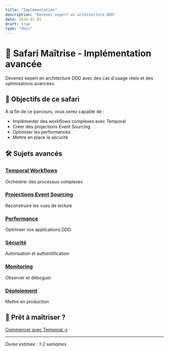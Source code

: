 ```yaml
---
title: "Implémentation"
description: "Devenez expert en architecture DDD"
date: 2024-01-01
draft: true
type: "docs"
---
```


# 🌳 Safari Maîtrise - Implémentation avancée

Devenez expert en architecture DDD avec des cas d'usage réels et des optimisations avancées.

## 🎯 Objectifs de ce safari

À la fin de ce parcours, vous serez capable de :
- Implémenter des workflows complexes avec Temporal
- Créer des projections Event Sourcing
- Optimiser les performances
- Mettre en place la sécurité

## 🛠️ Sujets avancés

### [Temporal Workflows](/implementation/temporal/)
Orchestrer des processus complexes

### [Projections Event Sourcing](/implementation/projections/)
Reconstruire les vues de lecture

### [Performance](/implementation/performance/)
Optimiser vos applications DDD

### [Sécurité](/implementation/securite/)
Autorisation et authentification

### [Monitoring](/implementation/monitoring/)
Observer et déboguer

### [Déploiement](/implementation/deploiement/)
Mettre en production

## 🚀 Prêt à maîtriser ?

[Commencer avec Temporal →](/implementation/temporal/)

---

*Durée estimée : 1-2 semaines*

